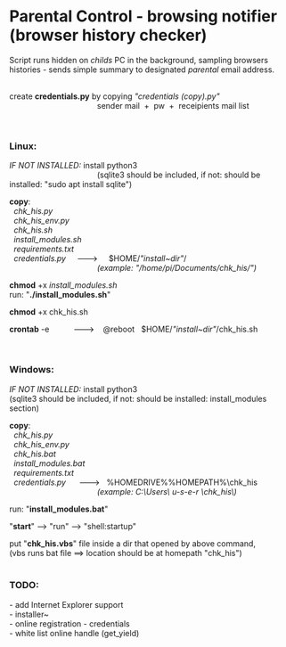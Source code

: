 <h1>Parental Control - browsing notifier (browser history checker)</h1>
Script runs hidden on <i>childs</i> PC in the background, sampling browsers histories - sends simple summary to designated <i>parental</i> email address.
<br><br>

create **credentials.py** by copying _"credentials (copy).py"_<br>
&nbsp;&nbsp;&nbsp;&nbsp;&nbsp;&nbsp;&nbsp;&nbsp;&nbsp;
&nbsp;&nbsp;&nbsp;&nbsp;&nbsp;&nbsp;&nbsp;&nbsp;&nbsp; 
&nbsp;&nbsp;&nbsp;&nbsp;&nbsp;&nbsp;&nbsp;&nbsp;&nbsp; 
&nbsp;&nbsp;&nbsp;&nbsp;&nbsp;&nbsp;&nbsp;&nbsp;&nbsp; 
sender mail &nbsp;+&nbsp; pw  &nbsp;+&nbsp;  receipients mail list

<br>

<h3>Linux:</h3>

_IF NOT INSTALLED:_ install python3<br> 
&nbsp;&nbsp;&nbsp;&nbsp;&nbsp;&nbsp;&nbsp;&nbsp;&nbsp;
&nbsp;&nbsp;&nbsp;&nbsp;&nbsp;&nbsp;&nbsp;&nbsp;&nbsp;
&nbsp;&nbsp;&nbsp;&nbsp;&nbsp;&nbsp;&nbsp;&nbsp;&nbsp;
&nbsp;&nbsp;&nbsp;&nbsp;&nbsp;&nbsp;&nbsp;&nbsp;&nbsp;
(sqlite3 should be included, if not: should be installed: "sudo apt install sqlite")

**copy**: <br> 
&nbsp; _chk_his.py_ <br>
&nbsp; _chk_his_env.py_ <br>
&nbsp; _chk_his.sh_ <br>
&nbsp; _install_modules.sh_ <br>
&nbsp; _requirements.txt_ <br>
&nbsp; _credentials.py_ &nbsp; &nbsp; ---> &nbsp; &nbsp;  $HOME/_"install~dir"_/<br>
&nbsp;&nbsp;&nbsp;&nbsp;&nbsp;&nbsp;&nbsp;&nbsp;&nbsp;
&nbsp;&nbsp;&nbsp;&nbsp;&nbsp;&nbsp;&nbsp;&nbsp;&nbsp;
&nbsp;&nbsp;&nbsp;&nbsp;&nbsp;&nbsp;&nbsp;&nbsp;&nbsp;
&nbsp;&nbsp;&nbsp;&nbsp;&nbsp;&nbsp;&nbsp;&nbsp;&nbsp;
                        _(example: "/home/pi/Documents/chk_his/")_

**chmod** +x _install_modules.sh_<br>
run: "**./install_modules.sh**"


**chmod** +x chk_his.sh

**crontab** -e &nbsp;&nbsp;&nbsp;&nbsp;&nbsp;&nbsp;&nbsp;
&nbsp; ---> &nbsp;&nbsp; @reboot &nbsp; $HOME/_"install~dir"_/chk_his.sh

<br>

<h3>Windows:</h3>

_IF NOT INSTALLED:_ install python3<br>
(sqlite3 should be included, if not: should be installed: install_modules section)

**copy**: <br>
&nbsp; _chk_his.py_  <br>
&nbsp; _chk_his_env.py_  <br>
&nbsp; _chk_his.bat_ <br>
&nbsp; _install_modules.bat_ <br>
&nbsp; _requirements.txt_ <br>
&nbsp; _credentials.py_ &nbsp;&nbsp;&nbsp;&nbsp; ---> &nbsp; %HOMEDRIVE%%HOMEPATH%\\chk_his\
&nbsp;&nbsp;&nbsp;&nbsp;&nbsp;&nbsp;&nbsp;&nbsp;&nbsp;
&nbsp;&nbsp;&nbsp;&nbsp;&nbsp;&nbsp;&nbsp;&nbsp;&nbsp;
&nbsp;&nbsp;&nbsp;&nbsp;&nbsp;&nbsp;&nbsp;&nbsp;&nbsp;
&nbsp;&nbsp;&nbsp;&nbsp;&nbsp;&nbsp;&nbsp;&nbsp;&nbsp; 
<i>(example: C:\Users\ u-s-e-r \\chk_his\\)</i>  

run: "**install_modules.bat**"
                                                             
"**start**" --> "run" --> "shell:startup"

put "**chk_his.vbs**" file inside a dir that opened by above command,<br>
(vbs runs bat file ==> location should be at homepath "chk_his") 
<br><br>
 
<h3>TODO:</h3>
- add Internet Explorer support <br>
- installer~ <br>
- online registration - credentials <br>
- white list online handle (get_yield) <br>




